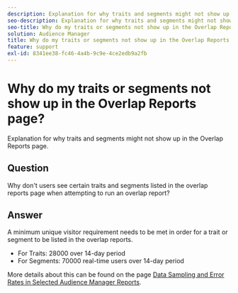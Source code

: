 ```yaml
---
description: Explanation for why traits and segments might not show up in the Overlap Reports page.
seo-description: Explanation for why traits and segments might not show up in the Overlap Reports page.
seo-title: Why do my traits or segments not show up in the Overlap Reports page?
solution: Audience Manager
title: Why do my traits or segments not show up in the Overlap Reports page?
feature: support
exl-id: 8341ee38-fc46-4a4b-9c9e-4ce2edb9a2fb
---
```

# Why do my traits or segments not show up in the Overlap Reports page?

Explanation for why traits and segments might not show up in the Overlap Reports page.

## Question

Why don't users see certain traits and segments listed in the overlap reports page when attempting to run an overlap report?

## Answer

A minimum unique visitor requirement needs to be met in order for a trait or segment to be listed in the overlap reports.

* For Traits: 28000 over 14-day period
* For Segments: 70000 real-time users over 14-day period

More details about this can be found on the page [Data Sampling and Error Rates in Selected Audience Manager Reports](..//reporting/report-sampling.md).
